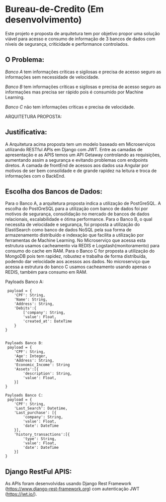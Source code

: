 # Bureau-de-Credito (Em desenvolvimento)
Este projeto e proposta de arquitetura tem por objetivo propor uma solução viável para acesso e consumo de informação de 3 bancos de dados com níveis de segurança, criticidade e performance controlados.

## O Problema:
*Banco A* tem informações críticas e sigilosas e precisa de acesso seguro as informações sem necessidade de velocidade.

*Banco B* tem informações críticas e sigilosas e precisa de acesso seguro as informações mas precisa ser rápido pois é consumido por Machine Learning.

*Banco C* não tem informações críticas e precisa de velocidade.
  
  ARQUITETURA PROPOSTA:
 
## Justificativa:
  A Arquitetura acima proposta tem um modelo baseado em Microserviços utilizando RESTful APIs em Django com JWT. Entre as camadas de apresentação e as APIS temos um API Getaway controlando as requisições, aumentando assim a segurança e evitando problemas com endpoints diretos. A camada de frontEnd de acessos aos dados usa Angular por motivos de ser bem consolidade e de grande rapidez na leitura e troca de informações com o BackEnd.

## Escolha dos Bancos de Dados:
  Para o Banco A, a arquitetura proposta indica a utilização de PostGreSQL. A escolha do PostGreSQL para a utilização com banco de dados foi por motivos de segurança, consolidação no mercado de bancos de dados relacionais, escalabilidade e ótima performance.
	Para o Banco B, o qual necessita de velocidade e segurança, foi proposta a utilização do ElastiSearch como banco de dados NoSQL pela sua forma de armazenamento distribuído e indexação que facilita a utilização por ferramentas de Machine Learning. No Microserviço que acessa esta estrutura usamos cacheamento via REDIS e Logstash(monitoramento) para consumo do cache em RAM.
	Para o Banco C for proposta a utilização do MongoDB pois tem rapidez, robustez e trabalha de forma distribuída, podendo dar velocidade aos acessos aos dados. No microserviço que acessa a estrutura do banco C usamos cacheamento usando apenas o REDIS, também para consumo em RAM.

Payloads Banco A:
```
 payload = {
	'CPF': String,
 	'Name': String,
 	'Address': String,
 	'Debits':{
		['company': String,
		'value': Float,
		'created_at': DateTime
	}
}


Payloads Banco B:
 payload = {
	'CPF': String,
 	'Age': Integer,
 	'Address': String,
	'Economic_Income': String
 	'Assets':[{
		'description': String,
		'value': Float,
	}]
}

Payloads Banco C:
 payload = {
	'CPF': String,
 	'Last_Search': Datetime,
 	'Last_purchase': [{
		'company': String,
		'value': Float,
		'date': DateTime
	}],
 	'history_transactions':[{
		'type': String,
		'value': Float,
		'date': DateTime
	}]
}
```

## Django RestFul APIS:

As APIs foram desenvolvidas usando Django Rest Framework (https://www.django-rest-framework.org) com autenticação JWT (https://jwt.io/).
